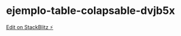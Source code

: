 # ejemplo-table-colapsable-dvjb5x

[Edit on StackBlitz ⚡️](https://stackblitz.com/edit/ejemplo-table-colapsable-dvjb5x)